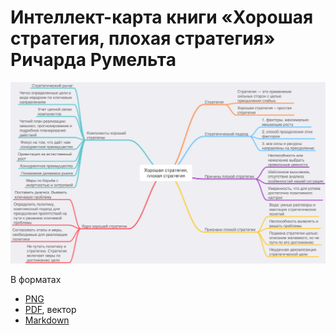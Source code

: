 # Интеллект-карта книги «Хорошая стратегия, плохая стратегия» Ричарда Румельта

![Интеллект-карта книги «Хорошая стратегия, плохая стратегия» Ричарда Румельта](/Хорошая%20стратегия%2C%20плохая%20стратегия/Хорошая%20стратегия%2C%20плохая%20стратегия.png)

В форматах

* [PNG](/Хорошая%20стратегия%2C%20плохая%20стратегия/Хорошая%20стратегия%2C%20плохая%20стратегия.png)
* [PDF](/Хорошая%20стратегия%2C%20плохая%20стратегия/Хорошая%20стратегия%2C%20плохая%20стратегия.pdf), вектор
* [Markdown](/Хорошая%20стратегия%2C%20плохая%20стратегия/Хорошая%20стратегия%2C%20плохая%20стратегия.md)
